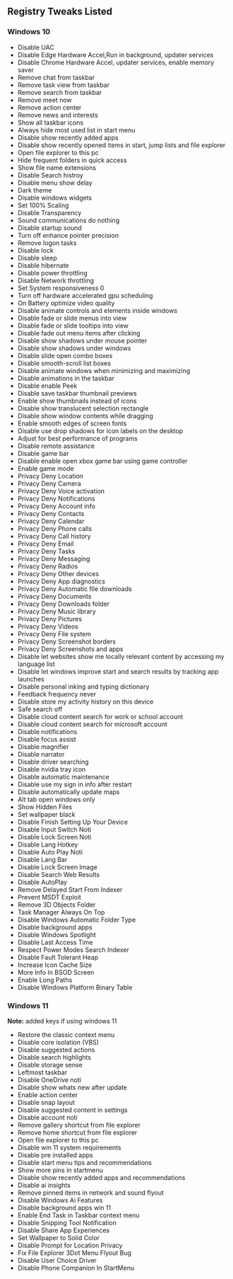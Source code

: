 ## Registry Tweaks Listed

### Windows 10

- Disable UAC
- Disable Edge Hardware Accel,Run in background, updater services
- Disable Chrome Hardware Accel, updater services, enable memory saver
- Remove chat from taskbar
- Remove task view from taskbar
- Remove search from taskbar
- Remove meet now
- Remove action center
- Remove news and interests
- Show all taskbar icons
- Always hide most used list in start menu
- Disable show recently added apps
- Disable show recently opened items in start, jump lists and file explorer
- Open file explorer to this pc
- Hide frequent folders in quick access
- Show file name extensions
- Disable Search histroy
- Disable menu show delay
- Dark theme
- Disable windows widgets
- Set 100% Scaling
- Disable Transparency
- Sound communications do nothing
- Disable startup sound
- Turn off enhance pointer precision
- Remove logon tasks
- Disable lock
- Disable sleep
- Disable hibernate
- Disable power throttling
- Disable Network throttling 
- Set System responsiveness 0
- Turn off hardware accelerated gpu scheduling
- On Battery optimize video quality
- Disable animate controls and elements inside windows
- Disable fade or slide menus into view
- Disable fade or slide tooltips into view
- Disable fade out menu items after clicking
- Disable show shadows under mouse pointer
- Disable show shadows under windows
- Disable slide open combo boxes
- Disable smooth-scroll list boxes
- Disable animate windows when minimizing and maximizing
- Disable animations in the taskbar
- Disable enable Peek
- Disable save taskbar thumbnail previews
- Enable show thumbnails instead of icons
- Disable show translucent selection rectangle
- Disable show window contents while dragging
- Enable smooth edges of screen fonts
- Disable use drop shadows for icon labels on the desktop
- Adjust for best performance of programs
- Disable remote assistance
- Disable game bar
- Disable enable open xbox game bar using game controller
- Enable game mode
- Privacy Deny Location
- Privacy Deny Camera
- Privacy Deny Voice activation
- Privacy Deny Notifications
- Privacy Deny Account info
- Privacy Deny Contacts
- Privacy Deny Calendar
- Privacy Deny Phone calls
- Privacy Deny Call history
- Privacy Deny Email
- Privacy Deny Tasks
- Privacy Deny Messaging
- Privacy Deny Radios
- Privacy Deny Other devices
- Privacy Deny App diagnostics
- Privacy Deny Automatic file downloads
- Privacy Deny Documents
- Privacy Deny Downloads folder
- Privacy Deny Music library
- Privacy Deny Pictures
- Privacy Deny Videos
- Privacy Deny File system
- Privacy Deny Screenshot borders
- Privacy Deny Screenshots and apps
- Disable let websites show me locally relevant content by accessing my language list
- Disable let windows improve start and search results by tracking app launches
- Disable personal inking and typing dictionary
- Feedback frequency never
- Disable store my activity history on this device
- Safe search off
- Disable cloud content search for work or school account
- Disable cloud content search for microsoft account
- Disable notifications
- Disable focus assist
- Disable magnifier 
- Disable narrator 
- Disable driver searching
- Disable nvidia tray icon
- Disable automatic maintenance
- Disable use my sign in info after restart
- Disable automatically update maps
- Alt tab open windows only
- Show Hidden Files
- Set wallpaper black
- Disable Finish Setting Up Your Device
- Disable Input Switch Noti
- Disable Lock Screen Noti
- Disable Lang Hotkey
- Disable Auto Play Noti
- Disable Lang Bar
- Disable Lock Screen Image
- Disable Search Web Results
- Disable AutoPlay
- Remove Delayed Start From Indexer
- Prevent MSDT Exploit
- Remove 3D Objects Folder
- Task Manager Always On Top
- Disable Windows Automatic Folder Type
- Disable background apps
- Disable Windows Spotlight
- Disable Last Access Time  
- Respect Power Modes Search Indexer  
- Disable Fault Tolerant Heap
- Increase Icon Cache Size
- More Info In BSOD Screen
- Enable Long Paths
- Disable Windows Platform Binary Table

### Windows 11

**Note:** added keys if using windows 11
- Restore the classic context menu
- Disable core isolation (VBS)
- Disable suggested actions
- Disable search highlights
- Disable storage sense
- Leftmost taskbar
- Disable OneDrive noti
- Disable show whats new after update
- Enable action center
- Disable snap layout
- Disable suggested content in settings
- Disable account noti
- Remove gallery shortcut from file explorer
- Remove home shortcut from file explorer
- Open file explorer to this pc
- Disable win 11 system requirements
- Disable pre installed apps
- Disable start menu tips and recommendations
- Show more pins in startmenu
- Disable show recently added apps and recommendations
- Disable ai insights
- Remove pinned items in network and sound flyout
- Disable Windows Ai Features
- Disable background apps win 11
- Enable End Task in Taskbar context menu
- Disable Snipping Tool Notification
- Disable Share App Experiences
- Set Wallpaper to Solid Color
- Disable Prompt for Location Privacy
- Fix File Explorer 3Dot Menu Flyout Bug
- Disable User Choice Driver
- Disable Phone Companion In StartMenu  
